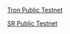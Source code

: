 [Tron Public Testnet](https://github.com/ybhgenius/Documentation/blob/master/English_Documentation/TRON_Protocol/Test_Net_of_TRON.md)

[SR Public Testnet](https://github.com/fbsobreira/tron-testnet-config)

